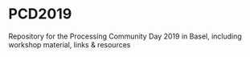 # PCD2019
Repository for the Processing Community Day 2019 in Basel, including workshop material, links &amp; resources
